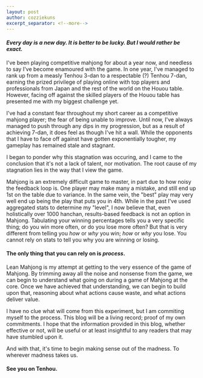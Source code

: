 ```yaml
---
layout: post
author: cozziekuns
excerpt_separator: <!--more-->
---
```


#### *Every day is a new day. It is better to be lucky. But I would rather be exact.*

I've been playing competitive mahjong for about a year now, and needless to say I've become 
enamoured with the game. In one year, I've managed to rank up from a measly Tenhou 3-dan to a 
respectable (?) Tenhou 7-dan, earning the prized privilege of playing online with top players and 
professionals from Japan and the rest of the world on the Houou table. However, facing off against 
the skilled players of the Houou table has presented me with my biggest challenge yet.

I've had a constant fear throughout my short career as a competitive mahjong player; the fear of 
being unable to improve. Until now, I've always managed to push through any dips in my progression, 
but as a result of achieving 7-dan, it does feel as though I've hit a wall. While the opponents 
that I have to face off against have gotten exponentially tougher, my gameplay has remained stale 
and stagnant.

I began to ponder why this stagnation was occuring, and I came to the conclusion that it's not a 
lack of talent, nor motivation. The root cause of my stagnation lies in the way that I view the 
game. 

Mahjong is an extremely difficult game to master, in part due to how noisy the feedback loop is. 
One player may make many a mistake, and still end up 1st on the table due to variance. In the same 
vein, the "best" play may very well end up being the play that puts you in 4th. While in the past 
I've used aggregated stats to determine my "level", I now believe that, even holistically over 1000 
hanchan, results-based feedback is not an option in Mahjong. Tabulating your winning percentages 
tells you a very specific thing; do you win more often, or do you lose more often? But that is very 
different from telling you *how* or *why* you win; *how* or *why* you lose. You cannot rely on 
stats to tell you why you are winning or losing.

#### The only thing that you can rely on is *process*.

Lean Mahjong is my attempt at getting to the very essence of the game of Mahjong. By trimming away 
all the noise and nonsense from the game, we can begin to understand what going on during a game of 
Mahjong at the core. Once we have achieved that understanding, we can begin to build upon that, 
reasoning about what actions cause waste, and what actions deliver value.
 
I have no clue what will come from this experiment, but I am commiting myself to the process. This 
blog will be a living record; proof of my own commitments. I hope that the information provided in 
this blog, whether effective or not, will be useful or at least insightful to any readers that may 
have stumbled upon it. 

And with that, it's time to begin making sense out of the madness. To wherever madness takes us.

#### See you on Tenhou.
